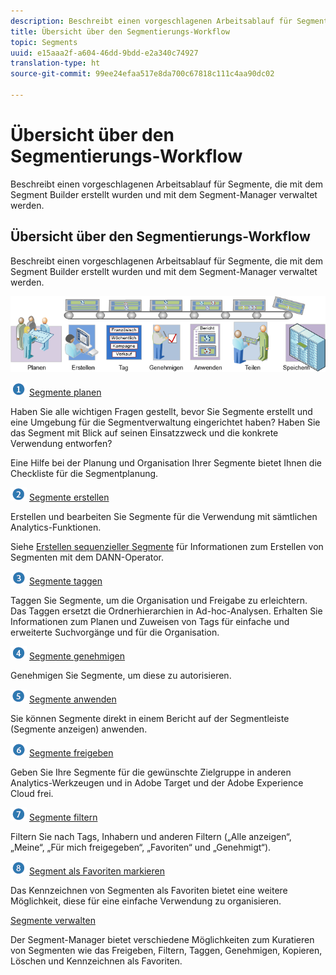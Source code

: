 ```yaml
---
description: Beschreibt einen vorgeschlagenen Arbeitsablauf für Segmente, die mit dem Segment Builder erstellt wurden und mit dem Segment-Manager verwaltet werden.
title: Übersicht über den Segmentierungs-Workflow
topic: Segments
uuid: e15aaa2f-a604-46dd-9bdd-e2a340c74927
translation-type: ht
source-git-commit: 99ee24efaa517e8da700c67818c111c4aa90dc02

---
```



# Übersicht über den Segmentierungs-Workflow

Beschreibt einen vorgeschlagenen Arbeitsablauf für Segmente, die mit dem Segment Builder erstellt wurden und mit dem Segment-Manager verwaltet werden.

## Übersicht über den Segmentierungs-Workflow

Beschreibt einen vorgeschlagenen Arbeitsablauf für Segmente, die mit dem Segment Builder erstellt wurden und mit dem Segment-Manager verwaltet werden.

<!-- 

seg_workflow.xml

 -->

![](assets/seg_workflow.png)


![](assets/step1_icon.png) [ Segmente planen](/help/components/c-segmentation/c-segmentation-workflow/seg-plan.md)

Haben Sie alle wichtigen Fragen gestellt, bevor Sie Segmente erstellt und eine Umgebung für die Segmentverwaltung eingerichtet haben? Haben Sie das Segment mit Blick auf seinen Einsatzzweck und die konkrete Verwendung entworfen?

Eine Hilfe bei der Planung und Organisation Ihrer Segmente bietet Ihnen die Checkliste für die Segmentplanung.

![](assets/step2_icon.png) [Segmente erstellen](/help/components/c-segmentation/c-segmentation-workflow/seg-build.md)

Erstellen und bearbeiten Sie Segmente für die Verwendung mit sämtlichen Analytics-Funktionen.

Siehe [Erstellen sequenzieller Segmente](/help/components/c-segmentation/c-segmentation-workflow/seg-sequential-build.md) für Informationen zum Erstellen von Segmenten mit dem DANN-Operator.

![](assets/step3_icon.png) [ Segmente taggen](/help/components/c-segmentation/c-segmentation-workflow/seg-tag.md)

Taggen Sie Segmente, um die Organisation und Freigabe zu erleichtern. Das Taggen ersetzt die Ordnerhierarchien in Ad-hoc-Analysen. Erhalten Sie Informationen zum Planen und Zuweisen von Tags für einfache und erweiterte Suchvorgänge und für die Organisation.

![](assets/step4_icon.png) [ Segmente genehmigen](/help/components/c-segmentation/c-segmentation-workflow/seg-approve.md)

Genehmigen Sie Segmente, um diese zu autorisieren.

![](assets/step5_icon.png) [ Segmente anwenden](/help/components/c-segmentation/c-segmentation-workflow/t-seg-apply.md)

Sie können Segmente direkt in einem Bericht auf der Segmentleiste (Segmente anzeigen) anwenden.

![](assets/step6_icon.png) [ Segmente freigeben](/help/components/c-segmentation/c-segmentation-workflow/t-seg-share.md)

Geben Sie Ihre Segmente für die gewünschte Zielgruppe in anderen Analytics-Werkzeugen und in Adobe Target und der Adobe Experience Cloud frei.

![](assets/step7_icon.png) [ Segmente filtern](/help/components/c-segmentation/c-segmentation-workflow/t-seg-filter.md)

Filtern Sie nach Tags, Inhabern und anderen Filtern („Alle anzeigen“, „Meine“, „Für mich freigegeben“, „Favoriten“ und „Genehmigt“).

![](assets/step8_icon.png) [ Segment als Favoriten markieren](/help/components/c-segmentation/c-segmentation-workflow/t-seg-favorite.md)

Das Kennzeichnen von Segmenten als Favoriten bietet eine weitere Möglichkeit, diese für eine einfache Verwendung zu organisieren.

[Segmente verwalten](/help/components/c-segmentation/c-segmentation-workflow/seg-manage.md)

Der Segment-Manager bietet verschiedene Möglichkeiten zum Kuratieren von Segmenten wie das Freigeben, Filtern, Taggen, Genehmigen, Kopieren, Löschen und Kennzeichnen als Favoriten.
